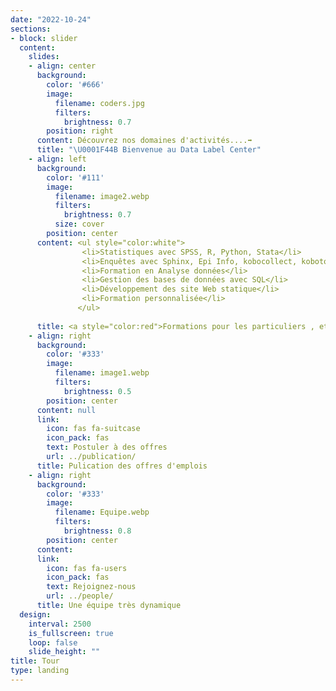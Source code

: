 ```yaml
---
date: "2022-10-24"
sections:
- block: slider
  content:
    slides:
    - align: center
      background:
        color: '#666'
        image:
          filename: coders.jpg
          filters:
            brightness: 0.7
        position: right
      content: Découvrez nos domaines d'activités....➡️
      title: "\U0001F44B Bienvenue au Data Label Center" 
    - align: left
      background:
        color: '#111'
        image:
          filename: image2.webp
          filters:
            brightness: 0.7
          size: cover
        position: center
      content: <ul style="color:white">
                <li>Statistiques avec SPSS, R, Python, Stata</li>
                <li>Enquêtes avec Sphinx, Epi Info, kobocollect, kobotoolbox, SurveyMonkey</li>
                <li>Formation en Analyse données</li>
                <li>Gestion des bases de données avec SQL</li>
                <li>Développement des site Web statique</li>
                <li>Formation personnalisée</li>
               </ul>
            
      title: <a style="color:red">Formations pour les particuliers , etudiants, salariés 👨‍🎓</a>
    - align: right
      background:
        color: '#333'
        image:
          filename: image1.webp
          filters:
            brightness: 0.5
        position: center
      content: null
      link:
        icon: fas fa-suitcase
        icon_pack: fas
        text: Postuler à des offres
        url: ../publication/
      title: Pulication des offres d'emplois
    - align: right
      background:
        color: '#333'
        image:
          filename: Equipe.webp
          filters:
            brightness: 0.8
        position: center
      content: 
      link:
        icon: fas fa-users
        icon_pack: fas
        text: Rejoignez-nous
        url: ../people/
      title: Une équipe très dynamique
  design:
    interval: 2500
    is_fullscreen: true
    loop: false
    slide_height: ""
title: Tour
type: landing
---
```

